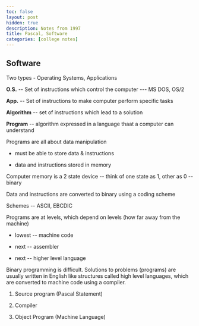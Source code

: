 ```yaml
---
toc: false
layout: post
hidden: true
description: Notes from 1997
title: Pascal, Software
categories: [college notes]
---
```


## Software

Two types - Operating Systems, Applications

**O.S.** -- Set of instructions which control the computer --- MS DOS,
OS/2

**App.** -- Set of instructions to make computer perform specific
tasks

**Algorithm** -- set of instructions which lead to a solution

**Program** -- algorithm expressed in a language thaat a computer can
understand



Programs are all about data manipulation

- must be able to store data & instructions

- data and instructions stored in memory

Computer memory is a 2 state device -- think of one state as 1, other as
0 -- binary



Data and instructions are converted to binary using a coding
scheme

Schemes -- ASCII, EBCDIC



Programs are at levels, which depend on levels (how far away from the
machine)

- lowest -- machine code

- next -- assembler

- next -- higher level language



Binary programming is difficult. Solutions to problems (programs) are
usually written in English like structures called high level languages,
which are converted to machine code using a compiler.

1. Source program (Pascal Statement)

2. Compiler

3. Object Program (Machine Language)
